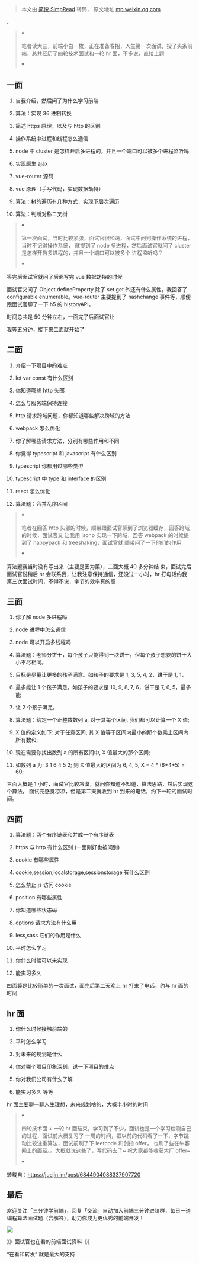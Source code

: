 > 本文由 [简悦 SimpRead](http://ksria.com/simpread/) 转码， 原文地址 [mp.weixin.qq.com](https://mp.weixin.qq.com/s/WsJ3lQazXEdZTJ1V0ZJeSQ)

、

> ❝
> 
> 笔者读大三，前端小白一枚，正在准备春招，人生第一次面试，投了头条前端，总共经历了四轮技术面试和一轮 hr 面，不多说，直接上题
> 
> ❞

一面
--

1.  自我介绍，然后问了为什么学习前端
    
2.  算法：实现 36 进制转换
    
3.  简述 https 原理，以及与 http 的区别
    
4.  操作系统中进程和线程怎么通信
    
5.  node 中 cluster 是怎样开启多进程的，并且一个端口可以被多个进程监听吗
    
6.  实现原生 ajax
    
7.  vue-router 源码
    
8.  vue 原理（手写代码，实现数据劫持）
    
9.  算法：树的遍历有几种方式，实现下层次遍历
    
10.  算法：判断对称二叉树
    

> ❝
> 
> 第一次面试，当时比较紧张，面试官很和蔼，面试中问到操作系统的进程，当时不记得操作系统， 就提到了 node 多进程，然后面试官就问了 cluster 是怎样开启多进程的，并且一个端口可以被多个 进程监听吗？
> 
> ❞

答完后面试官就问了后面写完 vue 数据劫持的时候

面试官又问了 Object.defineProperty 除了 set get 外还有什么属性，我回答了 configurable enumerable。vue-router 主要提到了 hashchange 事件等，顺便跟面试官聊了一下 h5 的 historyAPI。

时间总共是 50 分钟左右，一面完了后面试官让

我等五分钟，接下来二面就开始了

二面
--

1.  介绍一下项目中的难点
    
2.  let var const 有什么区别
    
3.  你知道哪些 http 头部
    
4.  怎么与服务端保持连接
    
5.  http 请求跨域问题，你都知道哪些解决跨域的方法
    
6.  webpack 怎么优化
    
7.  你了解哪些请求方法，分别有哪些作用和不同
    
8.  你觉得 typescript 和 javascript 有什么区别
    
9.  typescript 你都用过哪些类型
    
10.  typescript 中 type 和 interface 的区别
    
11.  react 怎么优化
    
12.  算法题：合并乱序区间
    

> ❝
> 
> 笔者在回答 http 头部的时候，顺带跟面试官聊到了浏览器缓存，回答跨域的时候，面试官又 让我用 jsonp 实现一下跨域，回答 webpack 的时候提到了 happypack 和 treeshaking，面试官就 顺带问了一下他们的作用
> 
> ❞

算法题我当时没有写出来（主要是因为菜），二面大概 40 多分钟结 束，面试完后面试官说稍后 hr 会联系我，让我注意保持通信，还没过一小时，hr 打电话约我 第三次面试时间，不得不说，字节的效率真的高

三面
--

1.  你了解 node 多进程吗
    
2.  node 进程中怎么通信
    
3.  node 可以开启多线程吗
    
4.  算法题：老师分饼干，每个孩子只能得到一块饼干，但每个孩子想要的饼干大小不尽相同。
    
5.  目标是尽量让更多的孩子满意。如孩子的要求是 1, 3, 5, 4, 2，饼干是 1, 1，
    
6.  最多能让 1 个孩子满足。如孩子的要求是 10, 9, 8, 7, 6，饼干是 7, 6, 5，最多能
    
7.  让 2 个孩子满足。
    
8.  算法题：给定一个正整数数列 a, 对于其每个区间, 我们都可以计算一个 X 值;
    
9.  X 值的定义如下: 对于任意区间, 其 X 值等于区间内最小的那个数乘上区间内所有数和;
    
10.  现在需要你找出数列 a 的所有区间中, X 值最大的那个区间;
    
11.  如数列 a 为: 3 1 6 4 5 2; 则 X 值最大的区间为 6, 4, 5, X = 4 * (6+4+5) = 60;
    

三面大概是 1 小时，面试官比较冷漠，就问你知道不知道，算法思路，然后实现这个算法， 面试完感觉凉凉，但是第二天就收到 hr 到来的电话，约下一轮的面试时间。

四面
--

1.  算法题：两个有序链表和并成一个有序链表
    
2.  https 与 http 有什么区别 (一面刚好也被问到)
    
3.  cookie 有哪些属性
    
4.  cookie,session,localstorage,sessionstorage 有什么区别
    
5.  怎么禁止 js 访问 cookie
    
6.  position 有哪些属性
    
7.  你知道哪些状态码
    
8.  options 请求方法有什么用
    
9.  less,sass 它们的作用是什么
    
10.  平时怎么学习
    
11.  你什么时候可以来实现
    
12.  能实习多久
    

四面算是比较简单的一次面试，面完后第二天晚上 hr 打来了电话，约与 hr 面的时间

hr 面
----

1.  你什么时候接触前端的
    
2.  平时怎么学习
    
3.  对未来的规划是什么
    
4.  你对哪个项目印象深刻，说一下项目的难点
    
5.  你对我们公司有什么了解
    
6.  能实习多久 等等
    

hr 面主要聊一聊人生理想，未来规划啥的，大概半小时的时间

> ❝
> 
> 四轮技术面 + 一轮 hr 面结束，学习到了不少，面试也是一个学习检测自己的过程，面试前大概复习了 一周的时间，把以前的代码看了一下，字节跳动比较注重算法，面试前刷了下 leetcode 和剑指 offer， 也刷了些在牛客网上的面经。。大概就说这些了，写代码去了~ 祝大家都能收获大厂 offer~
> 
> ❞

转载自：https://juejin.im/post/6844904088337907720

最后
--

欢迎关注「三分钟学前端」，回复「交流」自动加入前端三分钟进阶群，每日一道编程算法面试题（含解答），助力你成为更优秀的前端开发！

![](https://mmbiz.qpic.cn/mmbiz_gif/bwG40XYiaOKmibEL4rxRMd1XEbhsGicGUHAkkLAic8NcbuXRibfqgHian9Ckl9dbRPzP72SoHTe9qDqzhWYRSJT2DQUg/640?wx_fmt=gif)

》》面试官也在看的前端面试资料《《

“在看和转发” 就是最大的支持